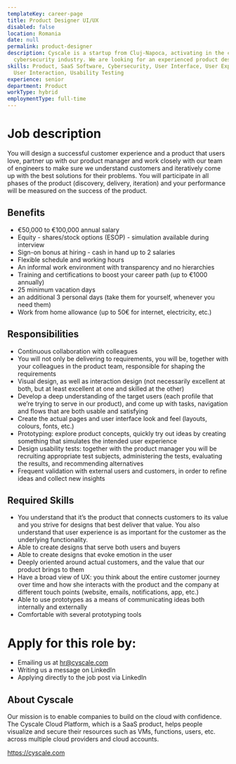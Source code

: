 ```yaml
---
templateKey: career-page
title: Product Designer UI/UX
disabled: false
location: Romania
date: null
permalink: product-designer
description: Cyscale is a startup from Cluj-Napoca, activating in the cloud
  cybersecurity industry. We are looking for an experienced product designer.
skills: Product, SaaS Software, Cybersecurity, User Interface, User Experience,
  User Interaction, Usability Testing
experience: senior
department: Product
workType: hybrid
employmentType: full-time
---
```

# Job description

You will design a successful customer experience and a product that users love, partner up with our product manager and work closely with our team of engineers to make sure we understand customers and iteratively come up with the best solutions for their problems. You will participate in all phases of the product (discovery, delivery, iteration) and your performance will be measured on the success of the product.

## Benefits

* €50,000 to €100,000 annual salary
* Equity - shares/stock options (ESOP) - simulation available during interview
* Sign-on bonus at hiring - cash in hand up to 2 salaries
* Flexible schedule and working hours
* An informal work environment with transparency and no hierarchies
* Training and certifications to boost your career path (up to €1000 annually)
* 25 minimum vacation days
* an additional 3 personal days (take them for yourself, whenever you need them)
* Work from home allowance (up to 50€ for internet, electricity, etc.)

## Responsibilities

* Continuous collaboration with colleagues
* You will not only be delivering to requirements, you will be, together with your colleagues in the product team, responsible for shaping the requirements
* Visual design, as well as interaction design (not necessarily excellent at both, but at least excellent at one and skilled at the other)
* Develop a deep understanding of the target users (each profile that we’re trying to serve in our product), and come up with tasks, navigation and flows that are both usable and satisfying
* Create the actual pages and user interface look and feel (layouts, colours, fonts, etc.)
* Prototyping: explore product concepts, quickly try out ideas by creating something that simulates the intended user experience
* Design usability tests: together with the product manager you will be recruiting appropriate test subjects, administering the tests, evaluating the results, and recommending alternatives
* Frequent validation with external users and customers, in order to refine ideas and collect new insights

## Required Skills

* You understand that it’s the product that connects customers to its value and you strive for designs that best deliver that value. You also understand that user experience is as important for the customer as the underlying functionality.
* Able to create designs that serve both users and buyers
* Able to create designs that evoke emotion in the user
* Deeply oriented around actual customers, and the value that our product brings to them
* Have a broad view of UX: you think about the entire customer journey over time and how she interacts with the product and the company at different touch points (website, emails, notifications, app, etc.)
* Able to use prototypes as a means of communicating ideas both internally and externally
* Comfortable with several prototyping tools

# Apply for this role by:

* Emailing us at [hr@cyscale.com](mailto:hr@cyscale.com)
* Writing us a message on LinkedIn
* Applying directly to the job post via LinkedIn

## About Cyscale

Our mission is to enable companies to build on the cloud with confidence. The Cyscale Cloud Platform, which is a SaaS product, helps people visualize and secure their resources such as VMs, functions, users, etc. across multiple cloud providers and cloud accounts.

https://cyscale.com